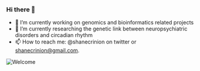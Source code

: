 ### Hi there 👋

<!--
**shanecrinion/shanecrinion** is a ✨ _special_ ✨ repository because its `README.md` (this file) appears on your GitHub profile.

Here are some ideas to get you started:

- 🔭 I’m currently working on ...
- 🌱 I’m currently learning ...
- 👯 I’m looking to collaborate on ...
- 🤔 I’m looking for help with ...
- 💬 Ask me about ...
- 📫 How to reach me: ...
- 😄 Pronouns: ...
- ⚡ Fun fact: ...
-->


- 🔭 I’m currently working on genomics and bioinformatics related projects
- 🌱 I’m currently researching the genetic link between neuropsychiatric disorders and circadian rhythm 
- 📫 How to reach me: @shanecrinion on twitter or shanecrinion@gmail.com.

![Welcome](https://media.giphy.com/media/0Drqs6PXSz8nfizO1C/giphy.gif?cid=ecf05e47s7mkqx4kleu5bjj9gea8tyuws4gqxwc24fma3p5k&rid=giphy.gif&ct=g)
